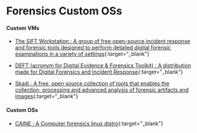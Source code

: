 # Forensics Custom OSs

#### Custom VMs

* [The SIFT Workstation : A group of free open-source incident response and forensic tools designed to perform detailed digital forensic examinations in a variety of settings](https://digital-forensics.sans.org/community/downloads){:target="_blank"}

* [DEFT (acronym for Digital Evidence & Forensics Toolkit) : A distribution made for Digital Forensics and Incident Response](http://www.deftlinux.net/){:target="_blank"}

* [Skadi : A free, open source collection of tools that enables the collection, processing and advanced analysis of forensic artifacts and images](https://www.skadivm.com/){:target="_blank"}

#### Custom OSs

* [CAINE : A Computer forensics linux distro](https://www.caine-live.net/index.html){:target="_blank"}


